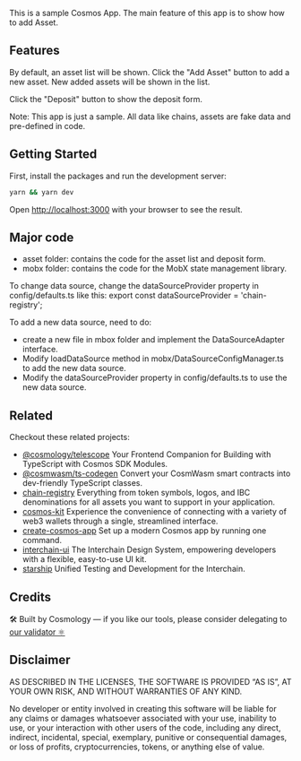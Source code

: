 This is a sample Cosmos App. The main feature of this app is to show how to add Asset.

## Features
By default, an asset list will be shown. Click the "Add Asset" button to add a new asset. New added assets will be shown in the list.

Click the "Deposit" button to show the deposit form.

Note: This app is just a sample. All data like chains, assets are fake data and pre-defined in code.

## Getting Started

First, install the packages and run the development server:

```bash
yarn && yarn dev
```

Open [http://localhost:3000](http://localhost:3000) with your browser to see the result.


## Major code
- asset folder: contains the code for the asset list and deposit form.
- mobx folder: contains the code for the MobX state management library.

To change data source, change the dataSourceProvider property in config/defaults.ts like this:
export const dataSourceProvider = 'chain-registry';

To add a new data source, need to do:
- create a new file in mbox folder and implement the DataSourceAdapter interface.
- Modify loadDataSource method in mobx/DataSourceConfigManager.ts to add the new data source.
- Modify the dataSourceProvider property in config/defaults.ts to use the new data source.

## Related

Checkout these related projects:

* [@cosmology/telescope](https://github.com/cosmology-tech/telescope) Your Frontend Companion for Building with TypeScript with Cosmos SDK Modules.
* [@cosmwasm/ts-codegen](https://github.com/CosmWasm/ts-codegen) Convert your CosmWasm smart contracts into dev-friendly TypeScript classes.
* [chain-registry](https://github.com/cosmology-tech/chain-registry) Everything from token symbols, logos, and IBC denominations for all assets you want to support in your application.
* [cosmos-kit](https://github.com/cosmology-tech/cosmos-kit) Experience the convenience of connecting with a variety of web3 wallets through a single, streamlined interface.
* [create-cosmos-app](https://github.com/cosmology-tech/create-cosmos-app) Set up a modern Cosmos app by running one command.
* [interchain-ui](https://github.com/cosmology-tech/interchain-ui) The Interchain Design System, empowering developers with a flexible, easy-to-use UI kit.
* [starship](https://github.com/cosmology-tech/starship) Unified Testing and Development for the Interchain.

## Credits

🛠 Built by Cosmology — if you like our tools, please consider delegating to [our validator ⚛️](https://cosmology.zone/validator)


## Disclaimer

AS DESCRIBED IN THE LICENSES, THE SOFTWARE IS PROVIDED “AS IS”, AT YOUR OWN RISK, AND WITHOUT WARRANTIES OF ANY KIND.

No developer or entity involved in creating this software will be liable for any claims or damages whatsoever associated with your use, inability to use, or your interaction with other users of the code, including any direct, indirect, incidental, special, exemplary, punitive or consequential damages, or loss of profits, cryptocurrencies, tokens, or anything else of value.
